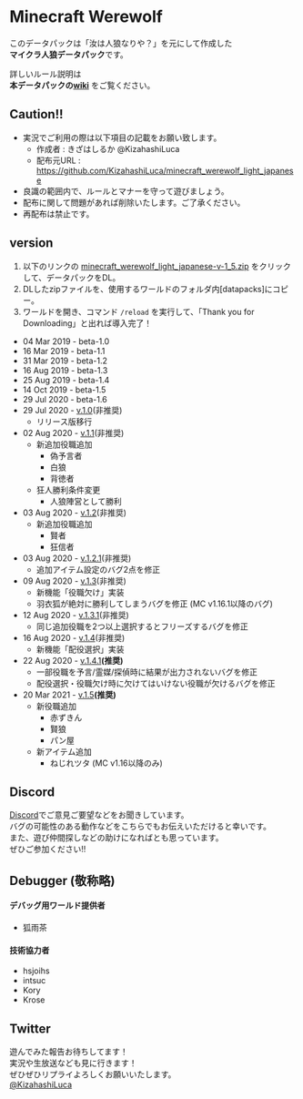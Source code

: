 # Minecraft Werewolf

このデータパックは「汝は人狼なりや？」を元にして作成した  
**マイクラ人狼データパック**です。

詳しいルール説明は  
**本データパックの[wiki][wiki]**
をご覧ください。

## Caution!!
 - 実況でご利用の際は以下項目の記載をお願い致します。
    - 作成者    : きざはしるか @KizahashiLuca
    - 配布元URL : https://github.com/KizahashiLuca/minecraft_werewolf_light_japanese
 - 良識の範囲内で、ルールとマナーを守って遊びましょう。
 - 配布に関して問題があれば削除いたします。ご了承ください。
 - 再配布は禁止です。

## version
 1. 以下のリンクの [minecraft_werewolf_light_japanese-v-1_5.zip][v.1.5] をクリックして、データパックをDL。
 2. DLしたzipファイルを、使用するワールドのフォルダ内[datapacks]にコピー。
 3. ワールドを開き、コマンド `/reload` を実行して、「Thank you for Downloading」と出れば導入完了！

 - 04 Mar 2019 - beta-1.0
 - 16 Mar 2019 - beta-1.1
 - 31 Mar 2019 - beta-1.2
 - 16 Aug 2019 - beta-1.3
 - 25 Aug 2019 - beta-1.4
 - 14 Oct 2019 - beta-1.5
 - 29 Jul 2020 - beta-1.6
 - 29 Jul 2020 - [v.1.0][v.1.0](非推奨)
   - リリース版移行
 - 02 Aug 2020 - [v.1.1][v.1.1](非推奨)
   - 新追加役職追加
     - 偽予言者
     - 白狼
     - 背徳者
   - 狂人勝利条件変更
     - 人狼陣営として勝利
 - 03 Aug 2020 - [v.1.2][v.1.2](非推奨)
   - 新追加役職追加
     - 賢者
     - 狂信者
 - 03 Aug 2020 - [v.1.2.1][v.1.2.1](非推奨)
   - 追加アイテム設定のバグ2点を修正
 - 09 Aug 2020 - [v.1.3][v.1.3](非推奨)
   - 新機能「役職欠け」実装
   - 羽衣狐が絶対に勝利してしまうバグを修正 (MC v1.16.1以降のバグ)
 - 12 Aug 2020 - [v.1.3.1][v.1.3.1](非推奨)
   - 同じ追加役職を2つ以上選択するとフリーズするバグを修正
 - 16 Aug 2020 - [v.1.4][v.1.4](非推奨)
   - 新機能「配役選択」実装
 - 22 Aug 2020 - [v.1.4.1][v.1.4.1]**(推奨)**
   - 一部役職を予言/霊媒/探偵時に結果が出力されないバグを修正
   - 配役選択・役職欠け時に欠けてはいけない役職が欠けるバグを修正
 - 20 Mar 2021 - [v.1.5][v.1.5]**(推奨)**
   - 新役職追加
     - 赤ずきん
     - 賢狼
     - パン屋
   - 新アイテム追加
     - ねじれツタ (MC v1.16以降のみ)

## Discord
[Discord][discord]でご意見ご要望などをお聞きしています。   
バグの可能性のある動作などをこちらでもお伝えいただけると幸いです。   
また、遊び仲間探しなどの助けになればとも思っています。   
ぜひご参加ください!!

## Debugger (敬称略)
#### デバッグ用ワールド提供者
 - 狐雨茶
#### 技術協力者
 - hsjoihs
 - intsuc
 - Kory
 - Krose

## Twitter
 遊んでみた報告お待ちしてます！   
 実況や生放送なども見に行きます！   
 ぜひぜひリプライよろしくお願いいたします。   
 [@KizahashiLuca][twitter]

[wiki]:https://github.com/KizahashiLuca/minecraft_werewolf_light_japanese/wiki
[discord]:https://discord.gg/ryNDGhU
[beta1.1]:https://github.com/KizahashiLuca/minecraft_werewolf_light_japanese/releases/tag/beta-1.1
[beta1.2]:https://github.com/KizahashiLuca/minecraft_werewolf_light_japanese/releases/tag/beta-1.2
[beta1.2.1]:https://github.com/KizahashiLuca/minecraft_werewolf_light_japanese/releases/tag/beta-1.2.1
[beta1.2.2]:https://github.com/KizahashiLuca/minecraft_werewolf_light_japanese/releases/tag/beta-1.2.2
[beta1.3]:https://github.com/KizahashiLuca/minecraft_werewolf_light_japanese/releases/tag/beta-1.3
[beta1.4]:https://github.com/KizahashiLuca/minecraft_werewolf_light_japanese/releases/tag/beta-1.4
[beta1.5]:https://github.com/KizahashiLuca/minecraft_werewolf_light_japanese/releases/tag/beta-1.5
[beta1.5-mc1.13]:https://github.com/KizahashiLuca/minecraft_werewolf_light_japanese/releases/tag/beta-1.5_MC1.13
[v.1.0]:https://github.com/KizahashiLuca/minecraft_werewolf_light_japanese/releases/tag/v.1.0
[v.1.1]:https://github.com/KizahashiLuca/minecraft_werewolf_light_japanese/releases/tag/v.1.1
[v.1.2]:https://github.com/KizahashiLuca/minecraft_werewolf_light_japanese/releases/tag/v.1.2
[v.1.2.1]:https://github.com/KizahashiLuca/minecraft_werewolf_light_japanese/releases/tag/v.1.2.1
[v.1.3]:https://github.com/KizahashiLuca/minecraft_werewolf_light_japanese/releases/tag/v.1.3
[v.1.3.1]:https://github.com/KizahashiLuca/minecraft_werewolf_light_japanese/releases/tag/v.1.3.1
[v.1.4]:https://github.com/KizahashiLuca/minecraft_werewolf_light_japanese/releases/tag/v.1.4
[v.1.4.1]:https://github.com/KizahashiLuca/minecraft_werewolf_light_japanese/releases/tag/v.1.4.1
[v.1.5]:https://github.com/KizahashiLuca/minecraft_werewolf_light_japanese/releases/tag/v.1.5
[twitter]:https://www.twitter.com/KizahashiLuca
